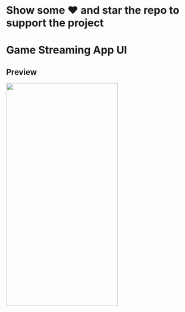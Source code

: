 # Show some ❤️ and star the repo to support the project
# Game Streaming App UI

## Preview
<img src="gif/app.gif" width="300" height="600" />
